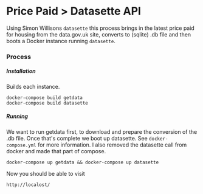 # Price Paid > Datasette API

Using Simon Willisons ```datasette``` this process brings in the latest price paid for housing from the data.gov.uk site, converts to (sqlite) .db file and then boots a Docker instance running ```datasette```.

### Process

##### Installation

Builds each instance.

```
docker-compose build getdata
docker-compose build datasette
```

##### Running

We want to run getdata first, to download and prepare the conversion of the .db
file.  Once that's complete we boot up datasette.  See ```docker-compose.yml```
for more information.  I also removed the datasette call from docker and made
that part of compose.

```
docker-compose up getdata && docker-compose up datasette
```

Now you should be able to visit

```
http://localost/
```
